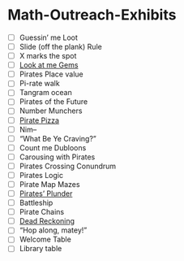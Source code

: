 # Math-Outreach-Exhibits

- [ ] Guessin’ me Loot
- [ ] Slide (off the plank) Rule
- [ ] X marks the spot
- [ ] [Look at me Gems](./eulerCharacteristic)
- [ ] Pirates Place value
- [ ] Pi-rate walk
- [ ] Tangram ocean
- [ ] Pirates of the Future
- [ ] Number Munchers
- [ ] [Pirate Pizza](./pizza)
- [ ] Nim–
- [ ] “What Be Ye Craving?”
- [ ] Count me Dubloons
- [ ] Carousing with Pirates
- [ ] Pirates Crossing Conundrum
- [ ] Pirates Logic
- [ ] Pirate Map Mazes
- [ ] [Pirates’ Plunder](./towersOfHanoi)
- [ ] Battleship
- [ ] Pirate Chains
- [ ] [Dead Reckoning](./deadRecoking)
- [ ] “Hop along, matey!”
- [ ] Welcome Table 
- [ ] Library table
